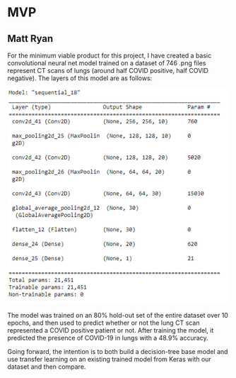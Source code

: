 # MVP
## Matt Ryan

For the minimum viable product for this project, I have created a basic convolutional neural net model trained on a dataset of 746 .png files represent CT scans of lungs (around half COVID positive, half COVID negative). The layers of this model are as follows:

![](../resources/nn_layers_mvp.PNG)

The model was trained on an 80% hold-out set of the entire dataset over 10 epochs, and then used to predict whether or not the lung CT scan represented a COVID positive patient or not. After training the model, it predicted the presence of COVID-19 in lungs with a 48.9% accuracy. 

Going forward, the intention is to both build a decision-tree base model and use transfer learning on an existing trained model from Keras with our dataset and then compare.
